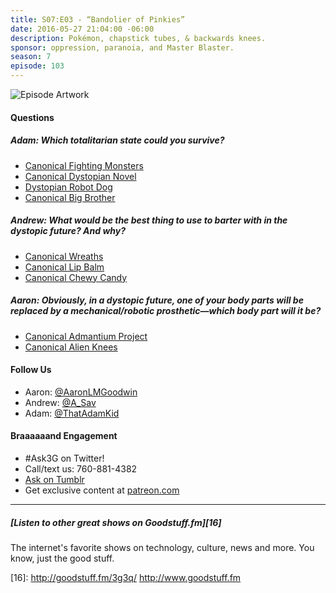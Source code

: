 ```yaml
---
title: S07:E03 - “Bandolier of Pinkies”
date: 2016-05-27 21:04:00 -06:00
description: Pokémon, chapstick tubes, & backwards knees.
sponsor: oppression, paranoia, and Master Blaster.
season: 7
episode: 103
---
```


![Episode Artwork][1]

#### Questions

##### Adam: Which totalitarian state could you survive?

* [Canonical Fighting Monsters][2]
* [Canonical Dystopian Novel][3]
* [Dystopian Robot Dog][4]
* [Canonical Big Brother][5]

##### Andrew: What would be the best thing to use to barter with in the dystopic future? And why?

* [Canonical Wreaths][6]
* [Canonical Lip Balm][7]
* [Canonical Chewy Candy][8]

##### Aaron: Obviously, in a dystopic future, one of your body parts will be replaced by a mechanical/robotic prosthetic—which body part will it be?

* [Canonical Admantium Project][9]
* [Canonical Alien Knees][10]

#### Follow Us

* Aaron: [@AaronLMGoodwin][11]
* Andrew: [@A_Sav][12]
* Adam: [@ThatAdamKid][13]

#### Braaaaaand Engagement

* #Ask3G on Twitter!
* Call/text us: 760-881-4382
* [Ask on Tumblr][14]
* Get exclusive content at [patreon.com][15]

* * *

#####  [Listen to other great shows on Goodstuff.fm][16]

The internet's favorite shows on technology, culture, news and more. You know, just the good stuff.

[1]: http://l.gdwn.co/18WO6.jpg
[2]: http://www.pokemon.com/us/
[3]: https://en.wikipedia.org/wiki/Fahrenheit_451
[4]: https://youtu.be/M8YjvHYbZ9w
[5]: https://en.wikipedia.org/wiki/Nineteen_Eighty-Four
[6]: http://www.victoriangothic.org/the-lost-art-of-sentimental-hairwork/
[7]: http://www.chapstick.com
[8]: https://www.haribo.com/enUS/home.html
[9]: https://en.wikipedia.org/wiki/Weapon_X
[10]: https://www.youtube.com/watch?v=akYf73cUU6U
[11]: http://twitter.com/aaronlmgoodwin
[12]: http://twitter.com/a_sav
[13]: http://twitter.com/thatadamkid
[14]: http://3g3q.co/ask
[15]: http://www.patreon.com/3g3q
[16]: http://goodstuff.fm/3g3q/ http://www.goodstuff.fm